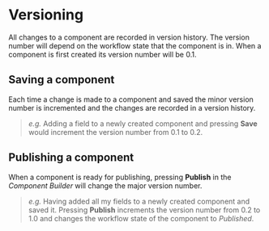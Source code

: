 # Versioning
All changes to a component are recorded in version history. The version number will depend on the workflow state that the component is in. When a component is first created its version number will be 0.1.

## Saving a component

Each time a change is made to a component and saved the minor version number is incremented and the changes are recorded in a version history.

> _e.g._ Adding a field to a newly created component and pressing **Save** would increment the version number from 0.1 to 0.2.

## Publishing a component

When a component is ready for publishing, pressing **Publish** in the _Component Builder_ will change the major version number.

> _e.g._ Having added all my fields to a newly created component and saved it. Pressing **Publish** increments the version number from 0.2 to 1.0 and changes the workflow state of the component to _Published_.
